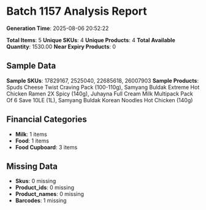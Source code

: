 # Batch 1157 Analysis Report

**Generation Time**: 2025-08-06 20:52:22

**Total Items**: 5
**Unique SKUs**: 4
**Unique Products**: 4
**Total Available Quantity**: 1530.00
**Near Expiry Products**: 0

## Sample Data
**Sample SKUs**: 17829167, 2525040, 22685618, 26007903
**Sample Products**: Spuds Cheese Twist Craving Pack (100-110g), Samyang Buldak Extreme Hot Chicken Ramen 2X Spicy (140g), Juhayna Full Cream Milk Multipack Pack Of 6 Save 10LE (1L), Samyang Buldak Korean Noodles Hot Chicken (140g)

## Financial Categories
- **Milk**: 1 items
- **Food**: 1 items
- **Food Cupboard**: 3 items

## Missing Data
- **Skus**: 0 missing
- **Product_ids**: 0 missing
- **Product_names**: 0 missing
- **Barcodes**: 1 missing

